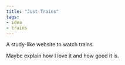 ```yaml
---
title: "Just Trains"
tags: 
- idea
- trains
---
```


A study-like website to watch trains.

Maybe explain how I love it and how good it is.